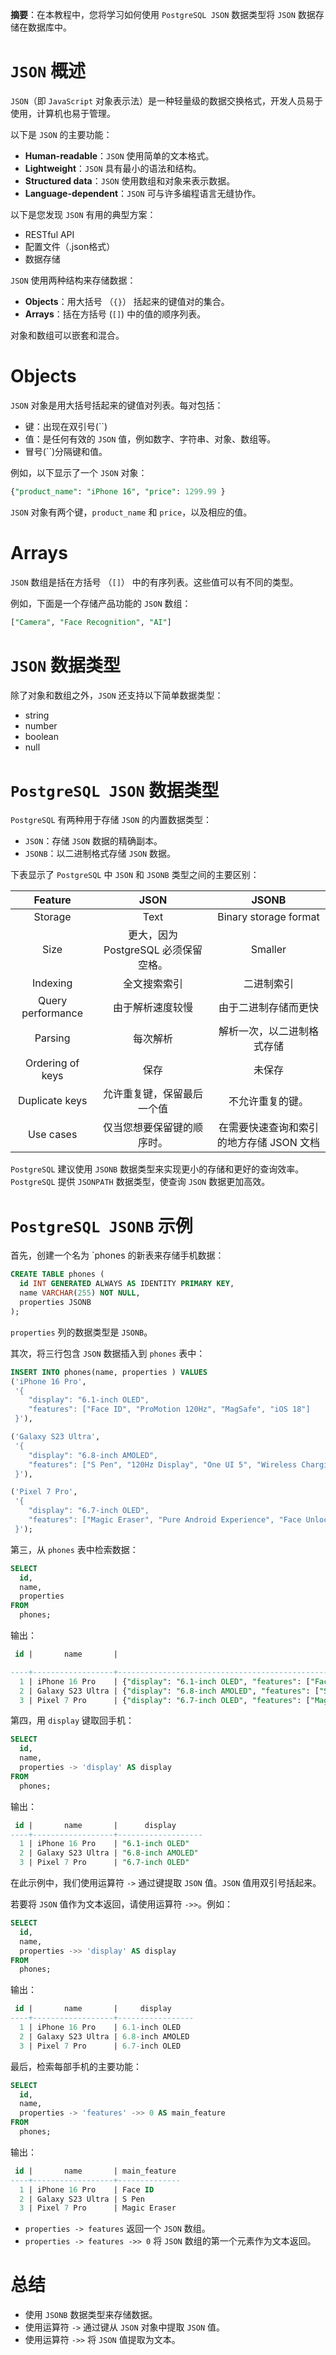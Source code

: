 **摘要**：在本教程中，您将学习如何使用 `PostgreSQL JSON` 数据类型将 `JSON` 数据存储在数据库中。

# `JSON` 概述

`JSON`（即 `JavaScript` 对象表示法）是一种轻量级的数据交换格式，开发人员易于使用，计算机也易于管理。

以下是 `JSON` 的主要功能：

- **Human-readable**：`JSON` 使用简单的文本格式。
- **Lightweight**：`JSON` 具有最小的语法和结构。
- **Structured data**：`JSON` 使用数组和对象来表示数据。
- **Language-dependent**：`JSON` 可与许多编程语言无缝协作。

以下是您发现 `JSON` 有用的典型方案：

- RESTful API
- 配置文件（.json格式）
- 数据存储

`JSON` 使用两种结构来存储数据：

- **Objects**：用大括号 （`{}`） 括起来的键值对的集合。
- **Arrays**：括在方括号 (`[]`) 中的值的顺序列表。

对象和数组可以嵌套和混合。

# Objects

`JSON` 对象是用大括号括起来的键值对列表。每对包括：

- 键：出现在双引号(``)
- 值：是任何有效的 `JSON` 值，例如数字、字符串、对象、数组等。
- 冒号(``)分隔键和值。

例如，以下显示了一个 `JSON` 对象：

```sql
{"product_name": "iPhone 16", "price": 1299.99 }
```

`JSON` 对象有两个键，`product_name` 和 `price`，以及相应的值。

# Arrays

`JSON` 数组是括在方括号 （`[]`） 中的有序列表。这些值可以有不同的类型。

例如，下面是一个存储产品功能的 `JSON` 数组：

```sql
["Camera", "Face Recognition", "AI"]
```

# `JSON` 数据类型

除了对象和数组之外，`JSON` 还支持以下简单数据类型：

- string
- number
- boolean
- null

# `PostgreSQL JSON` 数据类型

`PostgreSQL` 有两种用于存储 `JSON` 的内置数据类型：

- `JSON`：存储 `JSON` 数据的精确副本。
- `JSONB`：以二进制格式存储 `JSON` 数据。

下表显示了 `PostgreSQL` 中 `JSON` 和 `JSONB` 类型之间的主要区别：

| Feature | JSON | JSONB |
|:----:|:----:|:----:|
| Storage | Text | Binary storage format |
| Size | 更大，因为 PostgreSQL 必须保留空格。 | Smaller |
| Indexing | 全文搜索索引 | 二进制索引 |
| Query performance | 由于解析速度较慢 | 由于二进制存储而更快 |
| Parsing | 每次解析 | 解析一次，以二进制格式存储 |
| Ordering of keys | 保存 | 未保存 |
| Duplicate keys | 允许重复键，保留最后一个值 | 不允许重复的键。 |
| Use cases | 仅当您想要保留键的顺序时。 | 在需要快速查询和索引的地方存储 JSON 文档 |

`PostgreSQL` 建议使用 `JSONB` 数据类型来实现更小的存储和更好的查询效率。`PostgreSQL` 提供 `JSONPATH` 数据类型，使查询 `JSON` 数据更加高效。

# `PostgreSQL JSONB` 示例

首先，创建一个名为 `phones 的新表来存储手机数据：

```sql
CREATE TABLE phones (
  id INT GENERATED ALWAYS AS IDENTITY PRIMARY KEY,
  name VARCHAR(255) NOT NULL,
  properties JSONB
);
```

`properties` 列的数据类型是 `JSONB`。

其次，将三行包含 `JSON` 数据插入到 `phones` 表中：

```sql
INSERT INTO phones(name, properties ) VALUES
('iPhone 16 Pro', 
 '{
    "display": "6.1-inch OLED",
    "features": ["Face ID", "ProMotion 120Hz", "MagSafe", "iOS 18"]
 }'),

('Galaxy S23 Ultra', 
 '{
    "display": "6.8-inch AMOLED",
    "features": ["S Pen", "120Hz Display", "One UI 5", "Wireless Charging"]
 }'),

('Pixel 7 Pro', 
 '{
    "display": "6.7-inch OLED",
    "features": ["Magic Eraser", "Pure Android Experience", "Face Unlock", "5G Connectivity"]
 }');
```

第三，从 `phones` 表中检索数据：

```sql
SELECT
  id,
  name,
  properties
FROM
  phones;
```

输出：

```sql
 id |       name       |                                                       properties

----+------------------+-------------------------------------------------------------------------------------------------------------------------
  1 | iPhone 16 Pro    | {"display": "6.1-inch OLED", "features": ["Face ID", "ProMotion 120Hz", "MagSafe", "iOS 18"]}
  2 | Galaxy S23 Ultra | {"display": "6.8-inch AMOLED", "features": ["S Pen", "120Hz Display", "One UI 5", "Wireless Charging"]}
  3 | Pixel 7 Pro      | {"display": "6.7-inch OLED", "features": ["Magic Eraser", "Pure Android Experience", "Face Unlock", "5G Connectivity"]}
```

第四，用 `display` 键取回手机：

```sql
SELECT
  id,
  name,
  properties -> 'display' AS display
FROM
  phones;
```

输出：

```sql
 id |       name       |      display
----+------------------+-------------------
  1 | iPhone 16 Pro    | "6.1-inch OLED"
  2 | Galaxy S23 Ultra | "6.8-inch AMOLED"
  3 | Pixel 7 Pro      | "6.7-inch OLED"
```

在此示例中，我们使用运算符 `->` 通过键提取 `JSON` 值。`JSON` 值用双引号括起来。

若要将 `JSON` 值作为文本返回，请使用运算符 `->>`。例如：

```sql
SELECT
  id,
  name,
  properties ->> 'display' AS display
FROM
  phones;
```

输出：

```sql
 id |       name       |     display
----+------------------+-----------------
  1 | iPhone 16 Pro    | 6.1-inch OLED
  2 | Galaxy S23 Ultra | 6.8-inch AMOLED
  3 | Pixel 7 Pro      | 6.7-inch OLED
```

最后，检索每部手机的主要功能：

```sql
SELECT
  id,
  name,
  properties -> 'features' ->> 0 AS main_feature
FROM
  phones;
```

输出：

```sql
 id |       name       | main_feature
----+------------------+--------------
  1 | iPhone 16 Pro    | Face ID
  2 | Galaxy S23 Ultra | S Pen
  3 | Pixel 7 Pro      | Magic Eraser
```

- `properties -> features` 返回一个 `JSON` 数组。
- `properties -> features ->> 0` 将 `JSON` 数组的第一个元素作为文本返回。

# 总结

- 使用 `JSONB` 数据类型来存储数据。
- 使用运算符 `->` 通过键从 `JSON` 对象中提取 `JSON` 值。
- 使用运算符 `->>` 将 `JSON` 值提取为文本。